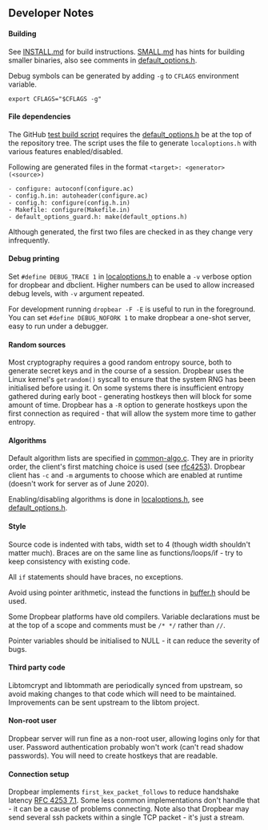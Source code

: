 ## Developer Notes

#### Building

See [INSTALL.md](INSTALL.md) for build instructions.
[SMALL.md](SMALL.md) has hints for building smaller binaries, also see comments in [default_options.h](./src/default_options.h).

Debug symbols can be generated by adding `-g` to `CFLAGS` environment variable.
```
export CFLAGS="$CFLAGS -g"
```

#### File dependencies
The GitHub [test build script](./.github/workflows/build.yml) requires the [default_options.h](./src/default_options.h) be at the top of the repository tree.
The script uses the file to generate `localoptions.h` with various features enabled/disabled.

Following are generated files in the format `<target>: <generator>(<source>)`
```
- configure: autoconf(configure.ac)
- config.h.in: autoheader(configure.ac)
- config.h: configure(config.h.in)
- Makefile: configure(Makefile.in)
- default_options_guard.h: make(default_options.h)
```
Although generated, the first two files are checked in as they change very infrequently.

#### Debug printing

Set `#define DEBUG_TRACE 1` in [localoptions.h](./localoptions.h) to enable a `-v` verbose option for dropbear and dbclient.
Higher numbers can be used to allow increased debug levels, with `-v` argument repeated.

For development running `dropbear -F -E` is useful to run in the foreground.
You can set `#define DEBUG_NOFORK 1` to make dropbear a one-shot server, easy to run under a debugger.

#### Random sources

Most cryptography requires a good random entropy source, both to generate secret keys and in the course of a session.
Dropbear uses the Linux kernel's `getrandom()` syscall to ensure that the system RNG has been initialised before using it.
On some systems there is insufficient entropy gathered during early boot - generating hostkeys then will block for some amount of time.
Dropbear has a `-R` option to generate hostkeys upon the first connection as required - that will allow the system more time to gather entropy.

#### Algorithms

Default algorithm lists are specified in [common-algo.c](./src/common-algo.c). They are in priority order, the client's first matching choice is used (see [rfc4253](https://www.rfc-editor.org/rfc/rfc4253.html)). Dropbear client has `-c` and `-m` arguments to choose which are enabled at runtime (doesn't work for server as of June 2020).

Enabling/disabling algorithms is done in [localoptions.h](./localoptions.h), see [default_options.h](./src/default_options.h).

#### Style

Source code is indented with tabs, width set to 4 (though width shouldn't matter much).
Braces are on the same line as functions/loops/if - try to keep consistency with existing code.

All `if` statements should have braces, no exceptions.

Avoid using pointer arithmetic, instead the functions in [buffer.h](./src/buffer.h) should be used.

Some Dropbear platforms have old compilers.
Variable declarations must be at the top of a scope and comments must be `/* */` rather than `//`.

Pointer variables should be initialised to NULL - it can reduce the severity of bugs.

#### Third party code

Libtomcrypt and libtommath are periodically synced from upstream, so avoid making changes to that code which will need to be maintained.
Improvements can be sent upstream to the libtom project.

#### Non-root user

Dropbear server will run fine as a non-root user, allowing logins only for that user.
Password authentication probably won't work (can't read shadow passwords). You will need to create hostkeys that are readable.

#### Connection setup

Dropbear implements `first_kex_packet_follows` to reduce handshake latency [RFC 4253 7.1](https://www.rfc-editor.org/rfc/rfc4253.html#section-7.1).
Some less common implementations don't handle that - it can be a cause of problems connecting.
Note also that Dropbear may send several ssh packets within a single TCP packet - it's just a stream.
